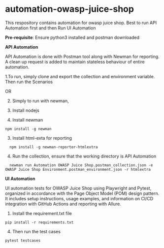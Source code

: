 # automation-owasp-juice-shop

This respository contains automation for owasp juice shop.
Best to run API Automation first and then Run UI Automation

**Pre-requisite**: Ensure python3 installed and postman downloaded

**API Automation**

API Automation is done with Postman tool along with Newman for reporting.
A clean up request is added to maintain stateless behaviour of entire automation.

1.To run, simply clone and export the collection and environment variable. Then run the Scenarios

OR

2. Simply to run with newman, 


1. Install nodejs
2. Install newman
  ```
  npm install -g newman
  ```
3. Install html-exta for reporting
 ```
   npm install -g newman-reporter-htmlextra
 ```
4. Run the collection, ensure that the working directory is API Automation
```
  newman run Automation OWASP Juice Shop.postman_collection.json -e OWASP Juice Shop Environment.postman_environment.json -r htmlextra 

```


**UI Automation**


UI automation tests for OWASP Juice Shop using Playwright and Pytest, organized in accordance with the Page Object Model (POM) design pattern. It includes setup instructions, usage examples, and information on CI/CD integration with GitHub Actions and reporting with Allure.

1. Install the requirement.txt file
```
pip install -r requirements.txt
```

4. Then run the test cases

```
pytest testcases
```
